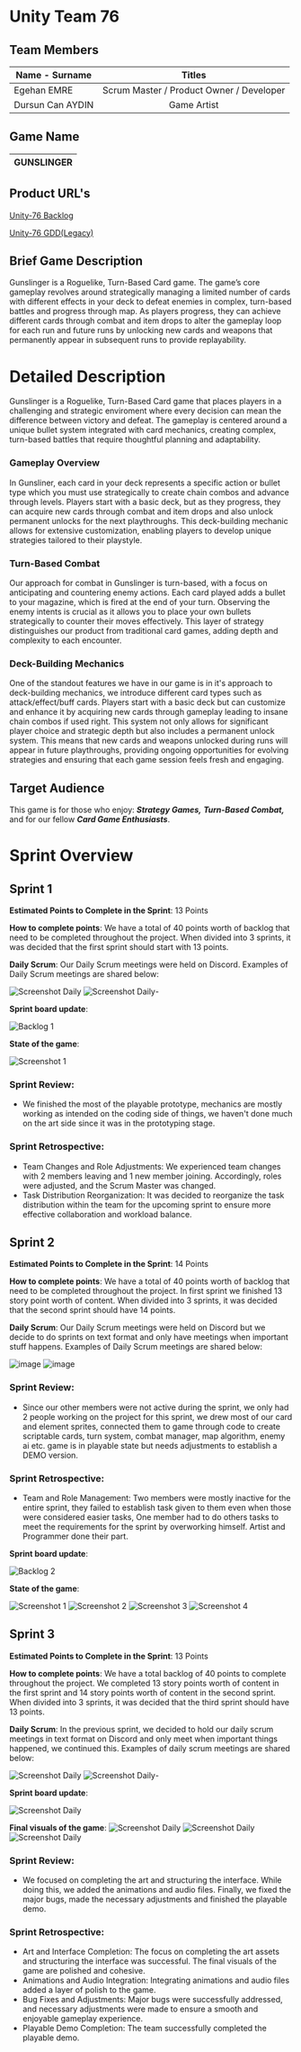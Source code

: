 # **Unity Team 76**

## Team Members
| Name - Surname    | Titles           |
| ------------- |:-------------:|
| Egehan EMRE        | Scrum Master / Product Owner / Developer |
| Dursun Can AYDIN   | Game Artist | 

## Game Name

| GUNSLINGER   |
| ------------- |


## Product URL's

[Unity-76 Backlog](https://miro.com/app/board/uXjVK3nFc9k=/?share_link_id=787798622591)

[Unity-76 GDD(Legacy)](https://docs.google.com/document/d/1-jOxitJ-poOserVJdOzUOjSWFCbPDeOtg3DQ2ZdOAFI/edit?usp=sharing)

## Brief Game Description

Gunslinger is a Roguelike, Turn-Based Card game. The game’s core gameplay revolves around
strategically managing a limited number of cards with different effects in your deck to defeat enemies in complex, turn-based
battles and progress through map. As players progress, they can achieve different cards through combat and item drops to alter the gameplay loop for each run and future runs by unlocking new
cards and weapons that permanently appear in subsequent runs to provide replayability.

# Detailed Description
Gunslinger is a Roguelike, Turn-Based Card game that places players in a challenging and
strategic enviroment where every decision can mean the difference between victory and defeat. The gameplay
is centered around a unique bullet system integrated with card mechanics, creating complex, turn-based
battles that require thoughtful planning and adaptability.
### Gameplay Overview
In Gunsliner, each card in your deck represents a specific action or bullet type which you must use
strategically to create chain combos and advance through levels. Players start with a basic deck, but as they progress, they can
acquire new cards through combat and item drops and also unlock permanent unlocks for the next
playthroughs. This deck-building mechanic allows for extensive customization, enabling players to
develop unique strategies tailored to their playstyle.
### Turn-Based Combat
Our approach for combat in Gunslinger is turn-based, with a focus on anticipating and countering enemy actions. Each
card played adds a bullet to your magazine, which is fired at the end of your turn. Observing the enemy intents
is crucial as it allows you to place your own bullets strategically to counter
their moves effectively. This layer of strategy distinguishes our product from traditional card games,
adding depth and complexity to each encounter.
### Deck-Building Mechanics
One of the standout features we have in our game is in it's approach to deck-building mechanics, we introduce different card types such as attack/effect/buff cards. Players start with a
basic deck but can customize and enhance it by acquiring new cards through gameplay leading to insane chain combos if used right. This system not
only allows for significant player choice and strategic depth but also includes a permanent unlock
system. This means that new cards and weapons unlocked during runs will appear in future
playthroughs, providing ongoing opportunities for evolving strategies and ensuring that each game
session feels fresh and engaging.


## Target Audience

 This game is for those who enjoy: ***Strategy Games,*** ***Turn-Based Combat,*** and for our fellow ***Card Game Enthusiasts***.

# Sprint Overview
## Sprint 1

 **Estimated Points to Complete in the Sprint**: 13 Points

 **How to complete points**: We have a total of 40 points worth of backlog that need to be completed throughout the project. When divided into 3 sprints, it was decided that the first sprint should start with 13 points.

 **Daily Scrum**: Our Daily Scrum meetings were held on Discord. Examples of Daily Scrum meetings are shared below:

 ![Screenshot Daily](https://github.com/egehanemre/BootcampProject/blob/main/Sprint/Discord2.PNG)
 ![Screenshot Daily](https://github.com/egehanemre/BootcampProject/blob/main/Sprint/DiscordImg.PNG)-

 **Sprint board update**:
  
![Backlog 1](https://github.com/egehanemre/BootcampProject/blob/main/Sprint/Miro.PNG) 

 **State of the game**:
  
  ![Screenshot 1](https://github.com/egehanemre/BootcampProject/blob/main/Sprint/CurrentState.PNG)

 ### Sprint Review: 

 - We finished the most of the playable prototype, mechanics are mostly working as intended on the coding side of things, we haven't done much on the art side since it was in the prototyping stage. 

 ### Sprint Retrospective:
  - Team Changes and Role Adjustments: We experienced team changes with 2 members leaving and 1 new member joining. Accordingly, roles were adjusted, and the Scrum Master was changed.
  - Task Distribution Reorganization: It was decided to reorganize the task distribution within the team for the upcoming sprint to ensure more effective collaboration and workload balance.
 
## Sprint 2

 **Estimated Points to Complete in the Sprint**: 14 Points

 **How to complete points**: We have a total of 40 points worth of backlog that need to be completed throughout the project. In first sprint we finished 13 story point worth of content. When divided into 3 sprints, it was decided that the second sprint should have 14 points.

 **Daily Scrum**: Our Daily Scrum meetings were held on Discord but we decide to do sprints on text format and only have meetings when important stuff happens. Examples of Daily Scrum meetings are shared below:

![image](https://github.com/egehanemre/BootcampProject/blob/main/Sprint/Meetings2.PNG)
![image](https://github.com/egehanemre/BootcampProject/blob/main/Sprint/dagilimlar.PNG)

 ### Sprint Review: 
- Since our other members were not active during the sprint, we only had 2 people working on the project for this sprint, we drew most of our card and element sprites, connected them to game through code to create scriptable cards, turn system, combat manager, map algorithm, enemy ai etc. game is in playable state but needs adjustments to establish a DEMO version.

 ### Sprint Retrospective:
- Team and Role Management: Two members were mostly inactive for the entire sprint, they failed to establish task given to them even when those were considered easier tasks, One member had to do others tasks to meet the requirements for the sprint by overworking himself. Artist and Programmer done their part.

 **Sprint board update**:
  
  ![Backlog 2](https://github.com/egehanemre/BootcampProject/blob/main/Sprint/Miro2.PNG)

 **State of the game**:
  
  ![Screenshot 1](https://github.com/egehanemre/BootcampProject/blob/main/Sprint/CurrentGameState.PNG)
  ![Screenshot 2](https://github.com/egehanemre/BootcampProject/blob/main/Sprint/PathAlgorithm.jpg)
  ![Screenshot 3](https://github.com/egehanemre/BootcampProject/blob/main/Sprint/CardsTexts.jpg)
  ![Screenshot 4](https://github.com/egehanemre/BootcampProject/blob/main/Sprint/elementler_ortal.png)

  ## Sprint 3

 **Estimated Points to Complete in the Sprint**: 13 Points

 **How to complete points**: We have a total backlog of 40 points to complete throughout the project. We completed 13 story points worth of content in the first sprint and 14 story points worth of content in the second sprint. When divided into 3 sprints, it was decided that the third sprint should have 13 points.

 **Daily Scrum**: In the previous sprint, we decided to hold our daily scrum meetings in text format on Discord and only meet when important things happened, we continued this. Examples of daily scrum meetings are shared below:
  
 ![Screenshot Daily](https://github.com/egehanemre/BootcampProject/blob/main/Sprint/dc1.png)
 ![Screenshot Daily](https://github.com/egehanemre/BootcampProject/blob/main/Sprint/dc2.png)-
  
 **Sprint board update**:
  
 ![Screenshot Daily](https://github.com/egehanemre/BootcampProject/blob/main/Sprint/grafik.png)
  
 **Final visuals of the game**:
![Screenshot Daily](https://github.com/egehanemre/BootcampProject/blob/main/Sprint/game_ss1.png)
![Screenshot Daily](https://github.com/egehanemre/BootcampProject/blob/main/Sprint/game_ss2.png)
![Screenshot Daily](https://github.com/egehanemre/BootcampProject/blob/main/Sprint/game_ss3.png)

### Sprint Review: 
- We focused on completing the art and structuring the interface. While doing this, we added the animations and audio files. Finally, we fixed the major bugs, made the necessary adjustments and finished the playable demo.

### Sprint Retrospective:
- Art and Interface Completion: The focus on completing the art assets and structuring the interface was successful. The final visuals of the game are polished and cohesive.
- Animations and Audio Integration: Integrating animations and audio files added a layer of polish to the game.
- Bug Fixes and Adjustments: Major bugs were successfully addressed, and necessary adjustments were made to ensure a smooth and enjoyable gameplay experience.
- Playable Demo Completion: The team successfully completed the playable demo.
